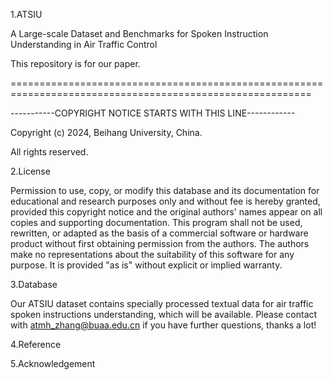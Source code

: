 1.ATSIU

A Large-scale Dataset and Benchmarks for Spoken Instruction Understanding in Air Traffic Control

This repository is for our paper.

==========================================================================================================

-----------COPYRIGHT NOTICE STARTS WITH THIS LINE------------

Copyright (c) 2024, Beihang University, China.

All rights reserved.

2.License

Permission to use, copy, or modify this database and its documentation for educational and research purposes only and without fee is hereby granted, provided this copyright notice and the original authors' names appear on all copies and supporting documentation. This program shall not be used, rewritten, or adapted as the basis of a commercial software or hardware product without first obtaining permission from the authors. The authors make no representations about the suitability of this software for any purpose. It is provided "as is" without explicit or implied warranty.

3.Database

Our ATSIU dataset contains specially processed textual data for air traffic spoken instructions understanding, which will be available. Please contact with atmh_zhang@buaa.edu.cn if you have further questions, thanks a lot!

4.Reference


5.Acknowledgement
